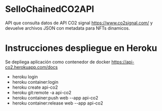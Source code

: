 # SelloChainedCO2API

API que consulta datos de  API CO2 signal  https://www.co2signal.com/ y devuelve archivos JSON con metadata para NFTs dinamicos.

# Instrucciones despliegue en Heroku
Se depliega aplicación como contenedor de docker
https://api-co2.herokuapp.com/docs

- heroku login
- heroku container:login
- heroku create api-co2
- heroku git:remote -a  api-co2
- heroku container:push web --app api-co2
- heroku container:release web --app api-co2
